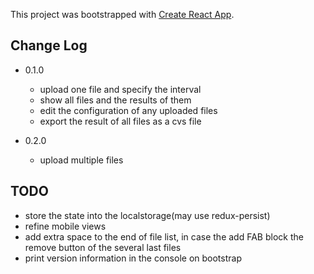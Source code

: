 This project was bootstrapped with [Create React App](https://github.com/facebook/create-react-app).

## Change Log

- 0.1.0
    * upload one file and specify the interval
    * show all files and the results of them
    * edit the configuration of any uploaded files
    * export the result of all files as a cvs file

- 0.2.0
    * upload multiple files

## TODO

* store the state into the localstorage(may use redux-persist)
* refine mobile views
* add extra space to the end of file list, in case the add FAB block the remove button of the several last files
* print version information in the console on bootstrap
